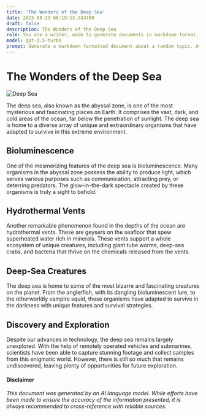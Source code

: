 ```yaml
---
title: 'The Wonders of the Deep Sea'
date: 2023-08-23 06:19:13.243709
draft: false
description: The Wonders of the Deep Sea
role: You are a writer, made to generate documents in markdown format. It is very important that all of the documents you generate are in valid markdown format.
model: gpt-3.5-turbo
prompt: Generate a markdown formatted document about a random topic. At the bottom, include a disclaimer explaining that the document was generated by you. The first line of the document should be the title. Make sure that the entire document is in proper markdown format, using a mix of various tags to make the document visually appealing.
---
```


# The Wonders of the Deep Sea

![Deep Sea](https://images.unsplash.com/photo-1448448410893-27e9e085bf2e?ixlib=rb-1.2.1&auto=format&fit=crop&w=1350&q=80)

The deep sea, also known as the abyssal zone, is one of the most mysterious and fascinating places on Earth. It comprises the vast, dark, and cold areas of the ocean, far below the penetration of sunlight. The deep sea is home to a diverse array of unique and extraordinary organisms that have adapted to survive in this extreme environment.

## Bioluminescence

One of the mesmerizing features of the deep sea is bioluminescence. Many organisms in the abyssal zone possess the ability to produce light, which serves various purposes such as communication, attracting prey, or deterring predators. The glow-in-the-dark spectacle created by these organisms is truly a sight to behold.

## Hydrothermal Vents

Another remarkable phenomenon found in the depths of the ocean are hydrothermal vents. These are geysers on the seafloor that spew superheated water rich in minerals. These vents support a whole ecosystem of unique creatures, including giant tube worms, deep-sea crabs, and bacteria that thrive on the chemicals released from the vents.

## Deep-Sea Creatures

The deep sea is home to some of the most bizarre and fascinating creatures on the planet. From the anglerfish, with its dangling bioluminescent lure, to the otherworldly vampire squid, these organisms have adapted to survive in the darkness with unique features and survival strategies.

## Discovery and Exploration

Despite our advances in technology, the deep sea remains largely unexplored. With the help of remotely operated vehicles and submarines, scientists have been able to capture stunning footage and collect samples from this enigmatic world. However, there is still so much that remains undiscovered, leaving plenty of opportunities for future exploration.

#### Disclaimer

*This document was generated by an AI language model. While efforts have been made to ensure the accuracy of the information presented, it is always recommended to cross-reference with reliable sources.*